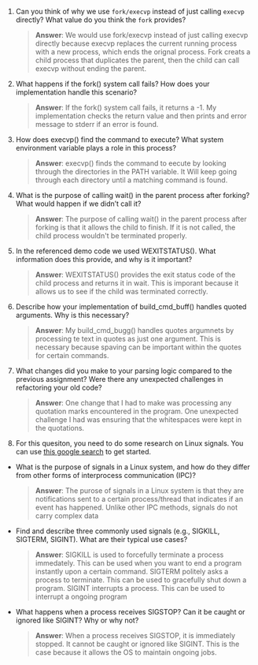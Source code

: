 1. Can you think of why we use `fork/execvp` instead of just calling `execvp` directly? What value do you think the `fork` provides?

    > **Answer**:  We would use fork/execvp instead of just calling execvp directly because execvp replaces the current running process with a new process, which ends the orignal process. Fork creats a child process that duplicates the parent, then the child can call execvp without ending the parent.

2. What happens if the fork() system call fails? How does your implementation handle this scenario?

    > **Answer**:  If the fork() system call fails, it returns a -1. My implementation checks the return value and then prints and error message to stderr if an error is found.

3. How does execvp() find the command to execute? What system environment variable plays a role in this process?

    > **Answer**: execvp() finds the command to eecute by looking through the directories in the PATH variable. It Will keep going through each directory until a matching command is found.

4. What is the purpose of calling wait() in the parent process after forking? What would happen if we didn’t call it?

    > **Answer**:  The purpose of calling wait() in the parent process after forking is that it allows the child to finish. If it is not called, the child process wouldn't be terminated properly.

5. In the referenced demo code we used WEXITSTATUS(). What information does this provide, and why is it important?

    > **Answer**:  WEXITSTATUS() provides the exit status code of the child process and returns it in wait. This is imporant because it allows us to see if the child was terminated correctly.

6. Describe how your implementation of build_cmd_buff() handles quoted arguments. Why is this necessary?

    > **Answer**:  My build_cmd_bugg() handles quotes argumnets by processing te text in quotes as just one argument. This is necessary because spaving can be important within the quotes for certain commands. 

7. What changes did you make to your parsing logic compared to the previous assignment? Were there any unexpected challenges in refactoring your old code?

    > **Answer**:  One change that I had to make was processing any quotation marks encountered in the program. One unexpected challenge I had was ensuring that the whitespaces were kept in the quotations.

8. For this quesiton, you need to do some research on Linux signals. You can use [this google search](https://www.google.com/search?q=Linux+signals+overview+site%3Aman7.org+OR+site%3Alinux.die.net+OR+site%3Atldp.org&oq=Linux+signals+overview+site%3Aman7.org+OR+site%3Alinux.die.net+OR+site%3Atldp.org&gs_lcrp=EgZjaHJvbWUyBggAEEUYOdIBBzc2MGowajeoAgCwAgA&sourceid=chrome&ie=UTF-8) to get started.

- What is the purpose of signals in a Linux system, and how do they differ from other forms of interprocess communication (IPC)?

    > **Answer**:  The purose of signals in a Linux system is that they are notifications sent to a certain process/thread that indicates if an event has happened. Unlike other IPC methods, signals do not carry complex data

- Find and describe three commonly used signals (e.g., SIGKILL, SIGTERM, SIGINT). What are their typical use cases?

    > **Answer**:  SIGKILL is used to forcefully terminate a process immedately. This can be used when you want to end a program instantly upon a certain command. SIGTERM politely asks a process to terminate. This can be used to gracefully shut down a program. SIGINT interrupts a process. This can be used to interrupt a ongoing program

- What happens when a process receives SIGSTOP? Can it be caught or ignored like SIGINT? Why or why not?

    > **Answer**:  When a process receives SIGSTOP, it is immediately stopped. It cannot be caught or ignored like SIGINT. This is the case because it allows the OS to maintain ongoing jobs.